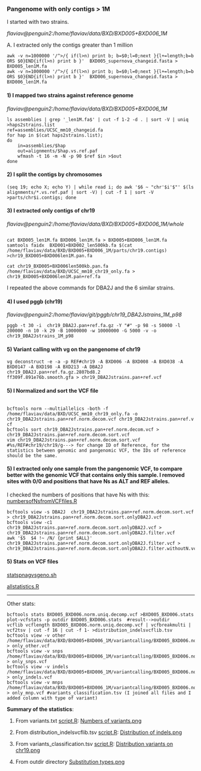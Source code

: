 ### Pangenome with only contigs > 1M
I started with two strains.

*flaviav@penguin2:/home/flaviav/data/BXD/BXD005+BXD006_1M*

A. I extracted only the contigs greater than 1 million
```shell
awk -v n=1000000 '/^>/{ if(l>n) print b; b=$0;l=0;next }{l+=length;b=b ORS $0}END{if(l>n) print b }'  BXD005_supernova_changeid.fasta > BXD005_len1M.fa
awk -v n=1000000 '/^>/{ if(l>n) print b; b=$0;l=0;next }{l+=length;b=b ORS $0}END{if(l>n) print b }'  BXD006_supernova_changeid.fasta > BXD006_len1M.fa
```

#### 1) I mapped two strains against reference genome
 
*flaviav@penguin2:/home/flaviav/data/BXD/BXD005+BXD006_1M*

```shell
ls assemblies | grep '_len1M.fa$' | cut -f 1-2 -d . | sort -V | uniq >haps2strains.list
ref=assemblies/UCSC_mm10_changeid.fa
for hap in $(cat haps2strains.list);
do
    in=assemblies/$hap
    out=alignments/$hap.vs.ref.paf
    wfmash -t 16 -m -N -p 90 $ref $in >$out
done
```
#### 2) I split the contigs by chromosomes
```shell
(seq 19; echo X; echo Y) | while read i; do awk '$6 ~ "chr'$i'$"' $(ls alignments/*.vs.ref.paf | sort -V) | cut -f 1 | sort -V >parts/chr$i.contigs; done
```
####  3) I extracted only contigs of chr19

*flaviav@penguin2:/home/flaviav/data/BXD/BXD005+BXD006_1M/whole*

```shell

cat BXD005_len1M.fa BXD006_len1M.fa > BXD005+BXD006_len1M.fa
samtools faidx  BXD001+BXD002_len500kb.fa $(cat /home/flaviav/data/BXD/BXD005+BXD006_1M/parts/chr19.contigs) >chr19_BXD005+BXD006len1M.pan.fa 

cat chr19_BXD005+BXD006len500kb.pan.fa  /home/flaviav/data/BXD/UCSC_mm10_chr19_only.fa > chr19_BXD005+BXD006len1M.pan+ref.fa 
```
I repeated the above commands for DBA2J and the 6 similar strains.

####  4) I used pggb (chr19)

*flaviav@penguin2:/home/flaviav/git/pggb/chr19_DBA2Jstrains_1M_p98*

```shell
pggb -t 30 -i  chr19_DBA2J.pan+ref.fa.gz -Y "#" -p 98 -s 50000 -l 200000 -n 10 -k 29 -B 10000000 -w 10000000 -G 5000 -v -o chr19_DBA2Jstrains_1M_p98

```
#### 5) Variant calling with vg on the pangenome of chr19

```shell
vg deconstruct -e -a -p REF#chr19 -A BXD006 -A BXD008 -A BXD038 -A BXD0147 -A BXD198 -A BXD213 -A DBA2J chr19_DBA2J.pan+ref.fa.gz.2807bd8.2
ff309f.891e76b.smooth.gfa > chr19_DBA2Jstrains.pan+ref.vcf
```

#### 5) I Normalized and sort the VCF file

```shell

bcftools norm --multiallelics -both -f /home/flaviav/data/BXD/UCSC_mm10_chr19_only.fa -o chr19_DBA2Jstrains.pan+ref.norm.decom.vcf chr19_DBA2Jstrains.pan+ref.v
cf
bcftools sort chr19_DBA2Jstrains.pan+ref.norm.decom.vcf > chr19_DBA2Jstrains.pan+ref.norm.decom.sort.vcf
vim chr19_DBA2Jstrains.pan+ref.norm.decom.sort.vcf  #%s/REF#chr19/chr19/g---> for change ID of Reference, for the statistics between genomic and pangenomic VCF, the IDs of reference should be the same.
```
#### 5) I extracted only one sample from the pangenomic VCF, to compare better with the genomic VCF that contains only this sample. I removed sites with 0/0 and positions that have Ns as ALT and REF alleles.
I checked the numbers of positions that have Ns with this: [numbersofNsfromVCFfiles.R](https://github.com/Flavia95/pangmouse/blob/main/script/checkvcfNs.R)

```
bcftools view -s DBA2J  chr19_DBA2Jstrains.pan+ref.norm.decom.sort.vcf > chr19_DBA2Jstrains.pan+ref.norm.decom.sort.onlyDBA2J.vcf
bcftools view -c1 chr19_DBA2Jstrains.pan+ref.norm.decom.sort.onlyDBA2J.vcf > chr19_DBA2Jstrains.pan+ref.norm.decom.sort.onlyDBA2J.filter.vcf
awk '$5  $4 !~ /N/ {print $ALL}' chr19_DBA2Jstrains.pan+ref.norm.decom.sort.onlyDBA2J.filter.vcf > chr19_DBA2Jstrains.pan+ref.norm.decom.sort.onlyDBA2J.filter.withoutN.vcf

```
#### 5) Stats on VCF files

[statspnagvsgeno.sh](https://github.com/Flavia95/pangmouse/blob/main/script/statspangvsgeno.sh)

[allstatistics.R](https://github.com/Flavia95/pangmouse/blob/main/script/allstatistics.R)

---------------------------------------------------------------------------------------------------------------------------------------------------
Other stats:
```shell
bcftools stats BXD005_BXD006.norm.uniq.decomp.vcf >BXD005_BXD006.stats
plot-vcfstats -p outdir BXD005_BXD006.stats  #result-->outdir
vcflib vcflength BXD005_BXD006.norm.uniq.decomp.vcf | vcfbreakmulti | vcf2tsv | cut -f 16 | cut -f 1- >distribution_indelsvcflib.tsv
bcftools view -v other /home/flaviav/data/BXD/BXD005+BXD006_1M/variantcalling/BXD005_BXD006.norm.uniq.decomp.vcf > only_other.vcf
bcftools view -v snps /home/flaviav/data/BXD/BXD005+BXD006_1M/variantcalling/BXD005_BXD006.norm.uniq.decomp.vcf > only_snps.vcf
bcftools view -v indels /home/flaviav/data/BXD/BXD005+BXD006_1M/variantcalling/BXD005_BXD006.norm.uniq.decomp.vcf > only_indels.vcf
bcftools view -v mnps /home/flaviav/data/BXD/BXD005+BXD006_1M/variantcalling/BXD005_BXD006.norm.uniq.decomp.vcf > only_mnp.vcf #variants_classification.tsv (I joined all files and I added column with type of variant)
 ```
**Summary of the statistics**:

1. From variants.txt [script.R](https://github.com/Flavia95/Rplots/blob/main/script/piechart.R):
 [Numbers of variants.png](https://github.com/Flavia95/pangmouse/blob/main/img/distributiononpangenome.png)

2. From distribution_indelsvcflib.tsv [script.R](https://github.com/Flavia95/Rplots/blob/main/script/distributionindels.R):
[Distribution of indels.png](https://github.com/Flavia95/pangmouse/blob/main/img/Distributionofindels.png)

3. From variants_classification.tsv [script.R](https://github.com/Flavia95/Rplots/blob/main/script/variantsalongchromosome.R):
[Distribution variants on chr19.png](https://github.com/Flavia95/pangmouse/blob/main/img/Distributionofvariants.png) 

4. From outdir directory [Substitution types.png](https://github.com/Flavia95/pangmouse/blob/main/img/ts_tv.png)
